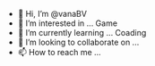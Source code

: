 - 👋 Hi, I’m @vanaBV
- 👀 I’m interested in ... Game
- 🌱 I’m currently learning ... Coading
- 💞️ I’m looking to collaborate on ... 
- 📫 How to reach me ... 

<!---
vanaBV/vanaBV is a ✨ special ✨ repository because its `README.md` (this file) appears on your GitHub profile.
You can click the Preview link to take a look at your changes.
--->
